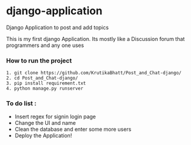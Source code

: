 # django-application
Django Application to post and add topics

This is my first django Application. Its mostly like a Discussion forum that programmers and any one uses 

### How to run the project
```
1. git clone https://github.com/KrutikaBhatt/Post_and_Chat-django/
2. cd Post_and_Chat-django/
3. pip install requirement.txt
4. python manage.py runserver
```
### To do list :
- Insert regex for signin login page
-  Change the UI and name
-  Clean the database and enter some more users
-  Deploy the Application!
<br>

